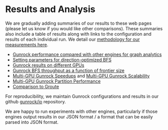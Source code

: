 # Results and Analysis

We are gradually adding summaries of our results to these web pages (please let us know if you would like other comparisons). These summaries also include a table of results along with links to the configuration and results of each individual run. We detail our [methodology for our measurements here](/gunrock/methodology).

- [Gunrock performance compared with other engines for graph analytics](/analysis/engines_topc)
- [Setting parameters for direction-optimized BFS](http://gunrock.github.io/gunrock/doc/latest/md_stats_do_ab_random)
- [Gunrock results on different GPUs](/analysis/gunrock_gpus)
- [Gunrock BFS throughput as a function of frontier size](/analysis/frontier_size)
- [Multi-GPU Gunrock Speedups](/analysis/mgpu_speedup) and [Multi-GPU Gunrock Scalability](/analysis/mgpu_scalability)
- [Multi-GPU Gunrock Partition Performance](/analysis/mgpu_partition)
- [Comparison to Groute](/analysis/groute)

For reproducibility, we maintain Gunrock configurations and results in our github [gunrock/io](https://github.com/gunrock/io/tree/master/gunrock-output) repository.

We are happy to run experiments with other engines, particularly if those engines output results in our JSON format / a format that can be easily parsed into JSON format.
